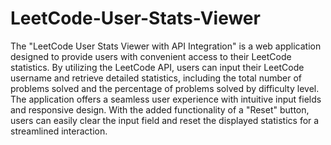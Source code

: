# LeetCode-User-Stats-Viewer
The "LeetCode User Stats Viewer with API Integration" is a web application designed to provide users with convenient access to their LeetCode statistics.
By utilizing the LeetCode API, users can input their LeetCode username and retrieve detailed statistics,
including the total number of problems solved and the percentage of problems solved by difficulty level. 
The application offers a seamless user experience with intuitive input fields and responsive design. 
With the added functionality of a "Reset" button, users can easily clear the input field and reset the displayed statistics for a streamlined interaction.


